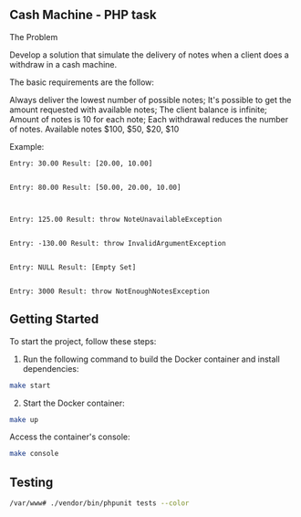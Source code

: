## Cash Machine - PHP task

The Problem

Develop a solution that simulate the delivery of notes when a client does a withdraw in a cash machine.

The basic requirements are the follow:

Always deliver the lowest number of possible notes; It's possible to get the amount requested with available notes; The client balance is infinite; Amount of notes is 10 for each note; Each withdrawal reduces the number of notes. Available notes $100, $50, $20, $10


Example:

```
Entry: 30.00 Result: [20.00, 10.00]


Entry: 80.00 Result: [50.00, 20.00, 10.00]



Entry: 125.00 Result: throw NoteUnavailableException


Entry: -130.00 Result: throw InvalidArgumentException


Entry: NULL Result: [Empty Set]


Entry: 3000 Result: throw NotEnoughNotesException
```

## Getting Started

To start the project, follow these steps:

1. Run the following command to build the Docker container and install dependencies:

```bash
make start
```

2. Start the Docker container:

```bash
make up
```

Access the container's console:

```bash
make console
```

## Testing

```bash
/var/www# ./vendor/bin/phpunit tests --color
```